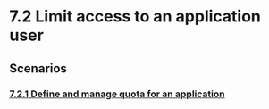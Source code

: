 # 7.2 Limit access to an application user 

## Scenarios


### [7.2.1 Define and manage quota for an application](7.2.1-define-and-manage-quota-for-an-application)
